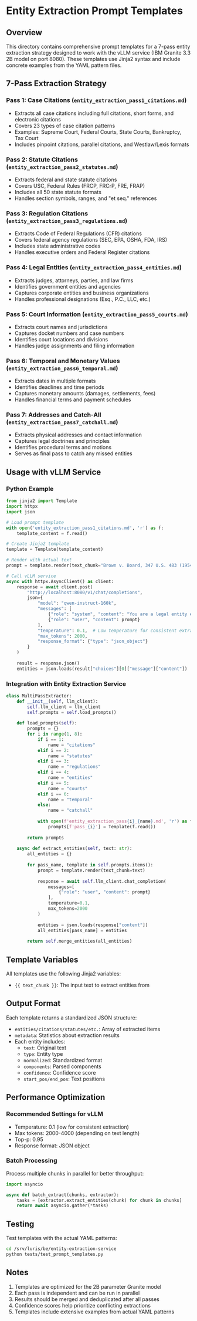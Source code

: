 # Entity Extraction Prompt Templates

## Overview
This directory contains comprehensive prompt templates for a 7-pass entity extraction strategy designed to work with the vLLM service (IBM Granite 3.3 2B model on port 8080). These templates use Jinja2 syntax and include concrete examples from the YAML pattern files.

## 7-Pass Extraction Strategy

### Pass 1: Case Citations (`entity_extraction_pass1_citations.md`)
- Extracts all case citations including full citations, short forms, and electronic citations
- Covers 23 types of case citation patterns
- Examples: Supreme Court, Federal Courts, State Courts, Bankruptcy, Tax Court
- Includes pinpoint citations, parallel citations, and Westlaw/Lexis formats

### Pass 2: Statute Citations (`entity_extraction_pass2_statutes.md`)
- Extracts federal and state statute citations
- Covers USC, Federal Rules (FRCP, FRCrP, FRE, FRAP)
- Includes all 50 state statute formats
- Handles section symbols, ranges, and "et seq." references

### Pass 3: Regulation Citations (`entity_extraction_pass3_regulations.md`)
- Extracts Code of Federal Regulations (CFR) citations
- Covers federal agency regulations (SEC, EPA, OSHA, FDA, IRS)
- Includes state administrative codes
- Handles executive orders and Federal Register citations

### Pass 4: Legal Entities (`entity_extraction_pass4_entities.md`)
- Extracts judges, attorneys, parties, and law firms
- Identifies government entities and agencies
- Captures corporate entities and business organizations
- Handles professional designations (Esq., P.C., LLC, etc.)

### Pass 5: Court Information (`entity_extraction_pass5_courts.md`)
- Extracts court names and jurisdictions
- Captures docket numbers and case numbers
- Identifies court locations and divisions
- Handles judge assignments and filing information

### Pass 6: Temporal and Monetary Values (`entity_extraction_pass6_temporal.md`)
- Extracts dates in multiple formats
- Identifies deadlines and time periods
- Captures monetary amounts (damages, settlements, fees)
- Handles financial terms and payment schedules

### Pass 7: Addresses and Catch-All (`entity_extraction_pass7_catchall.md`)
- Extracts physical addresses and contact information
- Captures legal doctrines and principles
- Identifies procedural terms and motions
- Serves as final pass to catch any missed entities

## Usage with vLLM Service

### Python Example
```python
from jinja2 import Template
import httpx
import json

# Load prompt template
with open('entity_extraction_pass1_citations.md', 'r') as f:
    template_content = f.read()

# Create Jinja2 template
template = Template(template_content)

# Render with actual text
prompt = template.render(text_chunk="Brown v. Board, 347 U.S. 483 (1954)")

# Call vLLM service
async with httpx.AsyncClient() as client:
    response = await client.post(
        "http://localhost:8080/v1/chat/completions",
        json={
            "model": "qwen-instruct-160k",
            "messages": [
                {"role": "system", "content": "You are a legal entity extraction specialist."},
                {"role": "user", "content": prompt}
            ],
            "temperature": 0.1,  # Low temperature for consistent extraction
            "max_tokens": 2000,
            "response_format": {"type": "json_object"}
        }
    )
    
    result = response.json()
    entities = json.loads(result["choices"][0]["message"]["content"])
```

### Integration with Entity Extraction Service
```python
class MultiPassExtractor:
    def __init__(self, llm_client):
        self.llm_client = llm_client
        self.prompts = self.load_prompts()
    
    def load_prompts(self):
        prompts = {}
        for i in range(1, 8):
            if i == 1:
                name = "citations"
            elif i == 2:
                name = "statutes"
            elif i == 3:
                name = "regulations"
            elif i == 4:
                name = "entities"
            elif i == 5:
                name = "courts"
            elif i == 6:
                name = "temporal"
            else:
                name = "catchall"
            
            with open(f'entity_extraction_pass{i}_{name}.md', 'r') as f:
                prompts[f'pass_{i}'] = Template(f.read())
        
        return prompts
    
    async def extract_entities(self, text: str):
        all_entities = {}
        
        for pass_name, template in self.prompts.items():
            prompt = template.render(text_chunk=text)
            
            response = await self.llm_client.chat_completion(
                messages=[
                    {"role": "user", "content": prompt}
                ],
                temperature=0.1,
                max_tokens=2000
            )
            
            entities = json.loads(response["content"])
            all_entities[pass_name] = entities
        
        return self.merge_entities(all_entities)
```

## Template Variables

All templates use the following Jinja2 variables:
- `{{ text_chunk }}`: The input text to extract entities from

## Output Format

Each template returns a standardized JSON structure:
- `entities/citations/statutes/etc.`: Array of extracted items
- `metadata`: Statistics about extraction results
- Each entity includes:
  - `text`: Original text
  - `type`: Entity type
  - `normalized`: Standardized format
  - `components`: Parsed components
  - `confidence`: Confidence score
  - `start_pos/end_pos`: Text positions

## Performance Optimization

### Recommended Settings for vLLM
- Temperature: 0.1 (low for consistent extraction)
- Max tokens: 2000-4000 (depending on text length)
- Top-p: 0.95
- Response format: JSON object

### Batch Processing
Process multiple chunks in parallel for better throughput:
```python
import asyncio

async def batch_extract(chunks, extractor):
    tasks = [extractor.extract_entities(chunk) for chunk in chunks]
    return await asyncio.gather(*tasks)
```

## Testing

Test templates with the actual YAML patterns:
```bash
cd /srv/luris/be/entity-extraction-service
python tests/test_prompt_templates.py
```

## Notes

1. Templates are optimized for the 2B parameter Granite model
2. Each pass is independent and can be run in parallel
3. Results should be merged and deduplicated after all passes
4. Confidence scores help prioritize conflicting extractions
5. Templates include extensive examples from actual YAML patterns